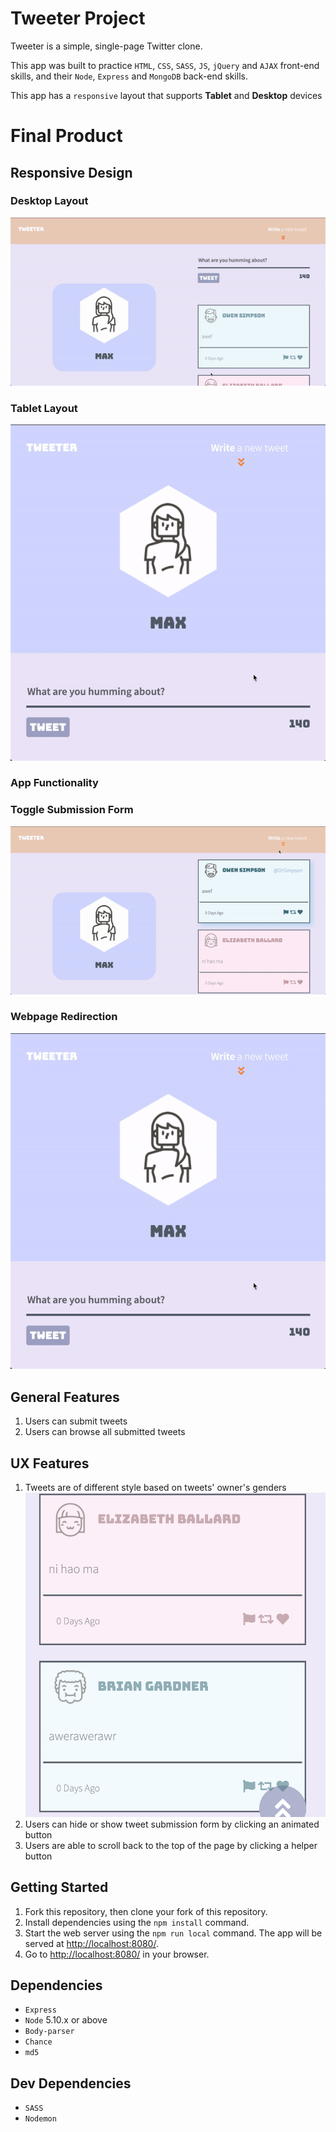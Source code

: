 # Tweeter Project

Tweeter is a simple, single-page Twitter clone.

This app was built to practice `HTML`, `CSS`, `SASS`, `JS`, `jQuery` and `AJAX` front-end skills, and their `Node`, `Express` and `MongoDB` back-end skills.

This app has a `responsive` layout that supports **Tablet** and **Desktop** devices

# Final Product

## Responsive Design

### Desktop Layout
!["Desktop Layout"](https://github.com/MaxWong03/tweeter/blob/master/docs/desktop.gif)

### Tablet Layout
!["Tablet Layout"](https://github.com/MaxWong03/tweeter/blob/master/docs/tablet.gif)

### App Functionality

### Toggle Submission Form
!["Buttons Functionality"](https://github.com/MaxWong03/tweeter/blob/master/docs/button.gif)

### Webpage Redirection
!["Submitting Tweets"](https://github.com/MaxWong03/tweeter/blob/master/docs/tablet.gif)

## General Features

1) Users can submit tweets
2) Users can browse all submitted tweets
   
## UX Features
1) Tweets are of different style based on tweets' owner's genders
!["style"](https://github.com/MaxWong03/tweeter/blob/master/docs/genderStyle.png)
2) Users can hide or show tweet submission form by clicking an animated button
3) Users are able to scroll back to the top of the page by clicking a helper button 

## Getting Started

1. Fork this repository, then clone your fork of this repository.
2. Install dependencies using the `npm install` command.
3. Start the web server using the `npm run local` command. The app will be served at <http://localhost:8080/>.
4. Go to <http://localhost:8080/> in your browser.

## Dependencies

- `Express`
- `Node` 5.10.x or above
- `Body-parser`
- `Chance`
- `md5`

## Dev Dependencies

- `SASS`
- `Nodemon`
